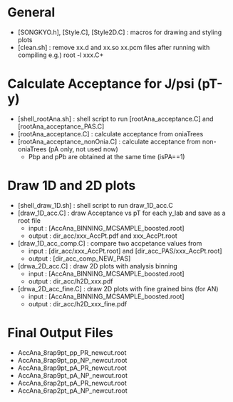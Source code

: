 # General
- [SONGKYO.h], [Style.C], [Style2D.C] : macros for drawing and styling plots
- [clean.sh] : remove xx.d and xx.so xx.pcm files after running with compiling e.g.) root -l xxx.C+

# Calculate Acceptance for J/psi (pT-y)
- [shell_rootAna.sh] : shell script to run [rootAna_acceptance.C] and [rootAna_acceptance_PAS.C]
- [rootAna_acceptance.C] : calculate acceptance from oniaTrees
- [rootAna_acceptance_nonOnia.C] : calculate acceptance from non-oniaTrees (pA only, not used now)
    - Pbp and pPb are obtained at the same time (isPA==1)

# Draw 1D and 2D plots
- [shell_draw_1D.sh] : shell script to run draw_1D_acc.C
- [draw_1D_acc.C] : draw Acceptance vs pT for each y_lab and save as a root file
    - input : [AccAna_BINNING_MCSAMPLE_boosted.root] 
    - output : dir_acc/xxx_AccPt.pdf and xxx_AccPt.root
- [draw_1D_acc_comp.C] : compare two accpetance values from  
    - input : [dir_acc/xxx_AccPt.root] and [dir_acc_PAS/xxx_AccPt.root]
    - output : [dir_acc_comp_NEW_PAS]
- [drwa_2D_acc.C] : draw 2D plots with analysis binning
    - input : [AccAna_BINNING_MCSAMPLE_boosted.root] 
    - output : dir_acc/h2D_xxx.pdf
- [drwa_2D_acc_fine.C] : draw 2D plots with fine grained bins (for AN)
    - input : [AccAna_BINNING_MCSAMPLE_boosted.root] 
    - output : dir_acc/h2D_xxx_fine.pdf

# Final Output Files
- AccAna_8rap9pt_pp_PR_newcut.root
- AccAna_8rap9pt_pp_NP_newcut.root
- AccAna_8rap9pt_pA_PR_newcut.root
- AccAna_8rap9pt_pA_NP_newcut.root
- AccAna_6rap2pt_pA_PR_newcut.root
- AccAna_6rap2pt_pA_NP_newcut.root

